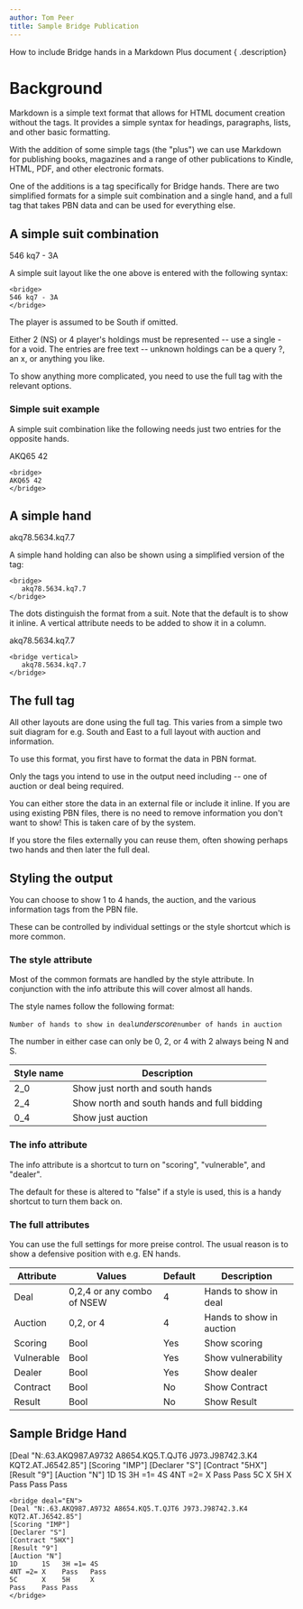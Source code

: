 ```yaml
---
author: Tom Peer
title: Sample Bridge Publication
---
```


How to include Bridge hands in a Markdown Plus document { .description}

# Background

Markdown is a simple text format that allows for HTML document creation without the tags. It provides a simple syntax for headings, paragraphs, lists, and other basic formatting.

With the addition of some simple tags (the "plus") we can use Markdown for publishing books, magazines and a range of other publications to Kindle, HTML, PDF, and other electronic formats.

One of the additions is a tag specifically for Bridge hands. There are two simplified formats for a simple suit combination and a single hand, and a full tag that takes PBN data and can be used for everything else.

## A simple suit combination

<bridge>
546 kq7 - 3A
</bridge>

A simple suit layout like the one above is entered with the following syntax:

    <bridge>
    546 kq7 - 3A
    </bridge>

The player is assumed to be South if omitted.

Either 2 (NS) or 4 player's holdings must be represented -- use a single - for a void. The entries are free text -- unknown holdings can be a query ?, an x, or anything you like.

To show anything more complicated, you need to use the full tag with the relevant options.

### Simple suit example

A simple suit combination like the following needs just two entries for the opposite hands.

<bridge type="suit">
AKQ65 42
</bridge>

    <bridge>
    AKQ65 42
    </bridge>

## A simple hand

<bridge>
akq78.5634.kq7.7
</bridge>

A simple hand holding can also be shown using a simplified version of the tag:

    <bridge>
       akq78.5634.kq7.7
    </bridge>

The dots distinguish the format from a suit. Note that the default is to show it inline. A vertical attribute needs to be added to show it in a column.

<bridge vertical>
akq78.5634.kq7.7
</bridge>

    <bridge vertical>
       akq78.5634.kq7.7
    </bridge>

## The full tag

All other layouts are done using the full tag. This varies from a simple two suit diagram for e.g. South and East to a full layout with auction and information.

To use this format, you first have to format the data in PBN format.

Only the tags you intend to use in the output need including -- one of auction or deal being required.

You can either store the data in an external file or include it inline. If you are using existing PBN files, there is no need to remove information you don't want to show! This is taken care of by the system.

If you store the files externally you can reuse them, often showing perhaps two hands and then later the full deal. 

## Styling the output

You can choose to show 1 to 4 hands, the auction, and the various information tags from the PBN file.

These can be controlled by individual settings or the style shortcut which is more common.

### The style attribute

Most of the common formats are handled by the style attribute. In conjunction with the info attribute this will cover almost all hands.

The style names follow the following format:
 
`Number of hands to show in deal`_underscore_`number of hands in auction`

The number in either case can only be 0, 2, or 4 with 2 always being N and S. 

|Style name  |Description                                 
|------------|--------------------------------------------
|2_0         |Show just north and south hands             
|2_4         |Show north and south hands and full bidding
|0_4         |Show just auction

### The info attribute

The info attribute is a shortcut to turn on "scoring", "vulnerable", and "dealer".

The default for these is altered to "false" if a style is used, this is a handy shortcut to turn them back on.

### The full attributes

You can use the full settings for more preise control. The usual reason is to show a defensive position with e.g. EN hands.

|Attribute |Values                     |Default|Description
|----------|---------------------------|-------|-------------------------
|Deal      |0,2,4 or any combo of NSEW |4      |Hands to show in deal
|Auction   |0,2, or 4                  |4      |Hands to show in auction
|Scoring   |Bool                       |Yes    |Show scoring
|Vulnerable|Bool                       |Yes    |Show vulnerability
|Dealer    |Bool                       |Yes    |Show dealer
|Contract  |Bool                       |No     |Show Contract
|Result    |Bool                       |No     |Show Result

## Sample Bridge Hand

<bridge deal="EN">
[Deal "N:.63.AKQ987.A9732 A8654.KQ5.T.QJT6 J973.J98742.3.K4 KQT2.AT.J6542.85"]
[Scoring "IMP"]
[Declarer "S"]
[Contract "5HX"]
[Result "9"]
[Auction "N"]
1D      1S   3H =1= 4S
4NT =2= X    Pass   Pass
5C      X    5H     X
Pass    Pass Pass
</bridge>

    <bridge deal="EN">
    [Deal "N:.63.AKQ987.A9732 A8654.KQ5.T.QJT6 J973.J98742.3.K4 KQT2.AT.J6542.85"]
    [Scoring "IMP"]
    [Declarer "S"]
    [Contract "5HX"]
    [Result "9"]
    [Auction "N"]
    1D      1S   3H =1= 4S
    4NT =2= X    Pass   Pass
    5C      X    5H     X
    Pass    Pass Pass
    </bridge>